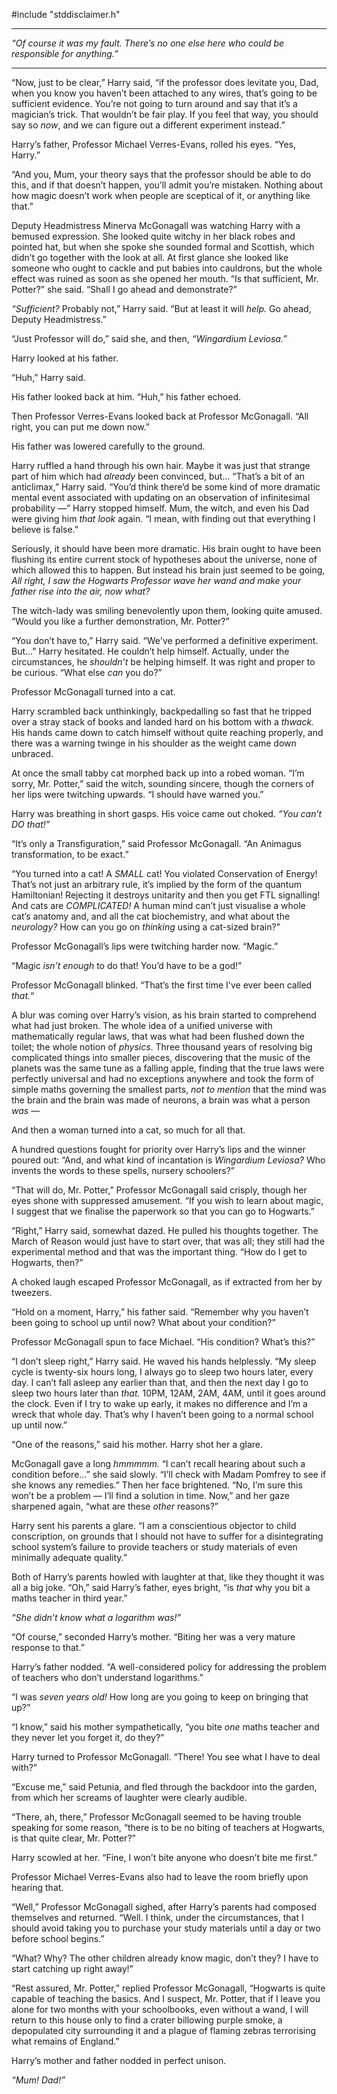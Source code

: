 #include "stddisclaimer.h"

--------

*“Of course it was my fault. There’s no one else here who could be responsible for anything.”*

--------

“Now, just to be clear,” Harry said, “if the professor does levitate you, Dad, when you know you haven’t been attached to any wires, that’s going to be sufficient evidence. You’re not going to turn around and say that it’s a magician’s trick. That wouldn’t be fair play. If you feel that way, you should say so *now*, and we can figure out a different experiment instead.”

Harry’s father, Professor Michael Verres-Evans, rolled his eyes. “Yes, Harry.”

“And you, Mum, your theory says that the professor should be able to do this, and if that doesn’t happen, you’ll admit you’re mistaken. Nothing about how magic doesn’t work when people are sceptical of it, or anything like that.”

Deputy Headmistress Minerva McGonagall was watching Harry with a bemused expression. She looked quite witchy in her black robes and pointed hat, but when she spoke she sounded formal and Scottish, which didn’t go together with the look at all. At first glance she looked like someone who ought to cackle and put babies into cauldrons, but the whole effect was ruined as soon as she opened her mouth. “Is that sufficient, Mr. Potter?” she said. “Shall I go ahead and demonstrate?”

*“Sufficient?* Probably not,” Harry said. “But at least it will *help.* Go ahead, Deputy Headmistress.”

“Just Professor will do,” said she, and then, *“Wingardium Leviosa.”*

Harry looked at his father.

“Huh,” Harry said.

His father looked back at him. “Huh,” his father echoed.

Then Professor Verres-Evans looked back at Professor McGonagall. “All right, you can put me down now.”

His father was lowered carefully to the ground.

Harry ruffled a hand through his own hair. Maybe it was just that strange part of him which had *already* been convinced, but... “That’s a bit of an anticlimax,” Harry said. “You’d think there’d be some kind of more dramatic mental event associated with updating on an observation of infinitesimal probability —” Harry stopped himself. Mum, the witch, and even his Dad were giving him *that look* again. “I mean, with finding out that everything I believe is false.”

Seriously, it should have been more dramatic. His brain ought to have been flushing its entire current stock of hypotheses about the universe, none of which allowed this to happen. But instead his brain just seemed to be going, *All right, I saw the Hogwarts Professor wave her wand and make your father rise into the air, now what?*

The witch-lady was smiling benevolently upon them, looking quite amused. “Would you like a further demonstration, Mr. Potter?”

“You don’t have to,” Harry said. “We've performed a definitive experiment. But...” Harry hesitated. He couldn’t help himself. Actually, under the circumstances, he *shouldn’t* be helping himself. It was right and proper to be curious. “What else *can* you do?”

Professor McGonagall turned into a cat.

Harry scrambled back unthinkingly, backpedalling so fast that he tripped over a stray stack of books and landed hard on his bottom with a *thwack.* His hands came down to catch himself without quite reaching properly, and there was a warning twinge in his shoulder as the weight came down unbraced.

At once the small tabby cat morphed back up into a robed woman. “I’m sorry, Mr. Potter,” said the witch, sounding sincere, though the corners of her lips were twitching upwards. “I should have warned you.”

Harry was breathing in short gasps. His voice came out choked. *“You can’t DO that!”*

“It’s only a Transfiguration,” said Professor McGonagall. “An Animagus transformation, to be exact.”

“You turned into a cat! A *SMALL* cat! You violated Conservation of Energy! That’s not just an arbitrary rule, it’s implied by the form of the quantum Hamiltonian! Rejecting it destroys unitarity and then you get FTL signalling! And cats are *COMPLICATED!* A human mind can’t just visualise a whole cat’s anatomy and, and all the cat biochemistry, and what about the *neurology?* How can you go on *thinking* using a cat-sized brain?”

Professor McGonagall’s lips were twitching harder now. “Magic.”

“Magic *isn’t enough* to do that! You’d have to be a god!”

Professor McGonagall blinked. “That’s the first time I've ever been called *that.*“

A blur was coming over Harry’s vision, as his brain started to comprehend what had just broken. The whole idea of a unified universe with mathematically regular laws, that was what had been flushed down the toilet; the whole notion of *physics*. Three thousand years of resolving big complicated things into smaller pieces, discovering that the music of the planets was the same tune as a falling apple, finding that the true laws were perfectly universal and had no exceptions anywhere and took the form of simple maths governing the smallest parts, *not to mention* that the mind was the brain and the brain was made of neurons, a brain was what a person *was* —

And then a woman turned into a cat, so much for all that.

A hundred questions fought for priority over Harry’s lips and the winner poured out: “And, and what kind of incantation is *Wingardium Leviosa?* Who invents the words to these spells, nursery schoolers?”

“That will do, Mr. Potter,” Professor McGonagall said crisply, though her eyes shone with suppressed amusement. “If you wish to learn about magic, I suggest that we finalise the paperwork so that you can go to Hogwarts.”

“Right,” Harry said, somewhat dazed. He pulled his thoughts together. The March of Reason would just have to start over, that was all; they still had the experimental method and that was the important thing. “How do I get to Hogwarts, then?”

A choked laugh escaped Professor McGonagall, as if extracted from her by tweezers.

“Hold on a moment, Harry,” his father said. “Remember why you haven’t been going to school up until now? What about your condition?”

Professor McGonagall spun to face Michael. “His condition? What’s this?”

“I don’t sleep right,” Harry said. He waved his hands helplessly. “My sleep cycle is twenty-six hours long, I always go to sleep two hours later, every day. I can’t fall asleep any earlier than that, and then the next day I go to sleep two hours later than *that.* 10PM, 12AM, 2AM, 4AM, until it goes around the clock. Even if I try to wake up early, it makes no difference and I’m a wreck that whole day. That’s why I haven’t been going to a normal school up until now.”

“One of the reasons,” said his mother. Harry shot her a glare.

McGonagall gave a long *hmmmmm.* “I can’t recall hearing about such a condition before...” she said slowly. “I’ll check with Madam Pomfrey to see if she knows any remedies.” Then her face brightened. “No, I’m sure this won’t be a problem — I’ll find a solution in time. Now,” and her gaze sharpened again, “what are these *other* reasons?”

Harry sent his parents a glare. “I am a conscientious objector to child conscription, on grounds that I should not have to suffer for a disintegrating school system’s failure to provide teachers or study materials of even minimally adequate quality.”

Both of Harry’s parents howled with laughter at that, like they thought it was all a big joke. “Oh,” said Harry’s father, eyes bright, “is *that* why you bit a maths teacher in third year.”

*“She didn’t know what a logarithm was!”*

“Of course,” seconded Harry’s mother. “Biting her was a very mature response to that.”

Harry’s father nodded. “A well-considered policy for addressing the problem of teachers who don’t understand logarithms.”

“I was *seven years old!* How long are you going to keep on bringing that up?”

“I know,” said his mother sympathetically, “you bite *one* maths teacher and they never let you forget it, do they?”

Harry turned to Professor McGonagall. “There! You see what I have to deal with?”

“Excuse me,” said Petunia, and fled through the backdoor into the garden, from which her screams of laughter were clearly audible.

“There, ah, there,” Professor McGonagall seemed to be having trouble speaking for some reason, “there is to be no biting of teachers at Hogwarts, is that quite clear, Mr. Potter?”

Harry scowled at her. “Fine, I won’t bite anyone who doesn’t bite me first.”

Professor Michael Verres-Evans also had to leave the room briefly upon hearing that.

“Well,” Professor McGonagall sighed, after Harry’s parents had composed themselves and returned. “Well. I think, under the circumstances, that I should avoid taking you to purchase your study materials until a day or two before school begins.”

“What? Why? The other children already know magic, don’t they? I have to start catching up right away!”

“Rest assured, Mr. Potter,” replied Professor McGonagall, “Hogwarts is quite capable of teaching the basics. And I suspect, Mr. Potter, that if I leave you alone for two months with your schoolbooks, even without a wand, I will return to this house only to find a crater billowing purple smoke, a depopulated city surrounding it and a plague of flaming zebras terrorising what remains of England.”

Harry’s mother and father nodded in perfect unison.

*“Mum! Dad!”*